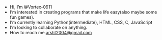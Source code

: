 -  Hi, I’m @Vortex-0911
-  I’m interested in creating programs that make life easy(also maybe some fun games).
-  I’m currently learning Python(intermediate), HTML, CSS, C, JavaScript
-  I’m looking to collaborate on anything.
-  How to reach me arsht2004@gmail.com

<!---
Vortex-0911/Vortex-0911 is a ✨ special ✨ repository because its `README.md` (this file) appears on your GitHub profile.
You can click the Preview link to take a look at your changes.
--->
